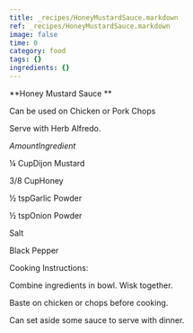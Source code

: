 ```yaml
---
title: _recipes/HoneyMustardSauce.markdown
ref: _recipes/HoneyMustardSauce.markdown
image: false
time: 0
category: food
tags: {}
ingredients: {}
---
```

**Honey Mustard Sauce **

Can be used on Chicken or Pork Chops

Serve with Herb Alfredo.

*AmountIngredient*

¼ CupDijon Mustard

3/8 CupHoney

½ tspGarlic Powder

½ tspOnion Powder

Salt

Black Pepper

Cooking Instructions:

Combine ingredients in bowl. Wisk together.

Baste on chicken or chops before cooking.

Can set aside some sauce to serve with dinner.
